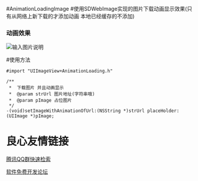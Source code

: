 #AnimationLoadingImage
#使用SDWebImage实现的图片下载动画显示效果(只有从网络上新下载的才添加动画 本地已经缓存的不添加)
### 动画效果
![输入图片说明](http://git.oschina.net/uploads/images/2016/0901/170942_2bc7ad01_727503.gif "在这里输入图片标题")

#使用方法
```
#import "UIImageView+AnimationLoading.h"
```


```
/**
 *  下载图片 并且动画显示
 *  @param strUrl 图片地址(字符串哦)
 *  @param pImage 占位图片
 */
-(void)setImageWithAnimationOfUrl:(NSString *)strUrl placeHolder:(UIImage *)pImage;
```

 # 良心友情链接

[腾讯QQ群快速检索](http://u.720life.cn/s/8cf73f7c)

[软件免费开发论坛](http://u.720life.cn/s/bbb01dc0)